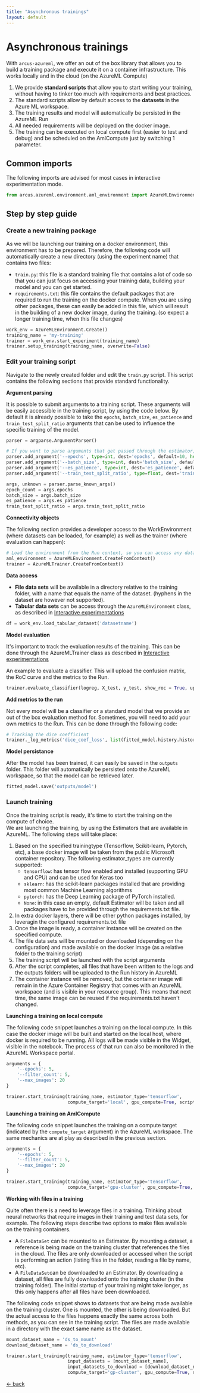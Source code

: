 ```yaml
---
title: "Asynchronous trainings"
layout: default
---
```


# Asynchronous trainings

With `arcus-azureml`, we offer an out of the box library that allows you to build a training package and execute it on a container infrastructure.  This works locally and in the cloud (on the AzureML Compute)  

1. We provide __standard scripts__ that allow you to start writing your training, without having to tinker too much with requirements and best practices.
1. The standard scripts allow by default access to the __datasets__ in the Azure ML workspace.
1. The training results and model will automatically be persisted in the AzureML Run
1. All needed requirements will be deployed on the docker image.
1. The training can be executed on local compute first (easier to test and debug) and be scheduled on the AmlCompute just by switching 1 parameter.

## Common imports

The following imports are advised for most cases in interactive experimentation mode.

```python
from arcus.azureml.environment.aml_environment import AzureMLEnvironment
```

## Step by step guide

### Create a new training package

As we will be launching our training on a docker environment, this environment has to be prepared.  Therefore, the following code will automatically create a new directory (using the experiment name) that contains two files:

- `train.py`: this file is a standard training file that contains a lot of code so that you can just focus on accessing your training data, building your model and you can get started.
- `requirements.txt`: this file contains the default packages that are required to run the training on the docker compute.  When you are using other packages, these can easily be added in this file, which will result in the building of a new docker image, during the training.  (so expect a longer training time, when this file changes)

```python
work_env = AzureMLEnvironment.Create()
training_name = 'my-training'
trainer = work_env.start_experiment(training_name)
trainer.setup_training(training_name, overwrite=False)
```

### Edit your training script

Navigate to the newly created folder and edit the `train.py` script.  This script contains the following sections that provide standard functionality.

__Argument parsing__

It is possible to submit arguments to a training script.  These arguments will be easily accessible in the training script, by using the code below.  By default it is already possible to take the `epochs`, `batch_size`, `es_patience` and `train_test_split_ratio` arguments that can be used to influence the specific training of the model.  

```python
parser = argparse.ArgumentParser()

# If you want to parse arguments that get passed through the estimator, this can be done here
parser.add_argument('--epochs', type=int, dest='epochs', default=10, help='Epoch count')
parser.add_argument('--batch_size', type=int, dest='batch_size', default=32, help='Batch size')
parser.add_argument('--es_patience', type=int, dest='es_patience', default=-1, help='Early stopping patience. If less than zero, no Early stopping')
parser.add_argument('--train_test_split_ratio', type=float, dest='train_test_split_ratio', default=0.3, help='Train test split ratio')

args, unknown = parser.parse_known_args()
epoch_count = args.epochs
batch_size = args.batch_size
es_patience = args.es_patience
train_test_split_ratio = args.train_test_split_ratio
```
__Connectivity objects__

The following section provides a developer access to the WorkEnvironment (where datasets can be loaded, for example) as well as the trainer (where evaluation can happen):

```python
# Load the environment from the Run context, so you can access any dataset
aml_environment = AzureMLEnvironment.CreateFromContext()
trainer = AzureMLTrainer.CreateFromContext()
```

__Data access__

- __File data sets__ will be available in a directory relative to the training folder, with a name that equals the name of the dataset.  (hyphens in the dataset are however not supported).  
- __Tabular data sets__ can be access through the `AzureMLEnvironment` class, as described in [Interactive experimentations](experimenting)

```python
df = work_env.load_tabular_dataset('datasetname')
```

__Model evaluation__

It's important to track the evaluation results of the training.  This can be done through the AzureMLTrainer class as described in [Interactive experimentations](experimenting)

An example to evaluate a classifier.  This will upload the confusion matrix, the RoC curve and the metrics to the Run.

```python
trainer.evaluate_classifier(logreg, X_test, y_test, show_roc = True, upload_model = True)
```

__Add metrics to the run__

Not every model will be a classifier or a standard model that we provide an out of the box evaluation method for.  Sometimes, you will need to add your own metrics to the Run.  This can be done through the following code:

```python
# Tracking the dice coefficient
trainer._log_metrics('dice_coef_loss', list(fitted_model.history.history['dice_coef_loss'])[-1], description='')
```

__Model persistance__

After the model has been trained, it can easily be saved in the `outputs` folder.  This folder will automatically be persisted onto the AzureML workspace, so that the model can be retrieved later.

```python
fitted_model.save('outputs/model')
```

### Launch training

Once the training script is ready, it's time to start the training on the compute of choice.  
We are launching the training, by using the Estimators that are available in AzureML. 
The following steps will take place:

1. Based on the specified trainingtype (Tensorflow, Scikit-learn, Pytorch, etc), a base docker image will be taken from the public Microsoft container repository.  The following estimator_types are currently supported: 
    - `tensorflow`: has tensor flow enabled and installed (supporting GPU and CPU) and can be used for Keras too
    - `sklearn`: has the scikit-learn packages installed that are providing most common Machine Learning algorithms
    - `pytorch`: has the Deep Learning package of PyTorch installed.
    - `None`: in this case an empty, default Estimator will be taken and all packages have to be provided through the requirements.txt file.
1. In extra docker layers, there will be other python packages installed, by leveragin the configured requirements.txt file
1. Once the image is ready, a container instance will be created on the specified compute.
1. The file data sets will be mounted or downloaded (depending on the configuration) and made available on the docker image (as a relative folder to the training script)
1. The training script will be launched with the script arguments 
1. After the script completes, all files that have been written to the logs and the outputs folders will be uploaded to the Run history in AzureML
1. The container instance will be removed, but the container image will remain in the Azure Container Registry that comes with an AzureML workspace (and is visible in your resource group).  This means that next time, the same image can be reused if the requirements.txt haven't changed.

__Launching a training on local compute__

The following code snippet launches a training on the local compute.  In this case the docker image will be built and started on the local host, where docker is required to be running.  All logs will be made visible in the Widget, visible in the notebook.  The process of that run can also be monitored in the AzureML Workspace portal.

```python
arguments = {
    '--epochs': 5,
    '--filter_count': 5,
    '--max_images': 20
}

trainer.start_training(training_name, estimator_type='tensorflow', 
                       compute_target='local', gpu_compute=True, script_parameters = arguments)
```

__Launching a training on AmlCompute__

The following code snippet launches the training on a compute target (indicated by the `compute_target` argument) in the AzureML workspace.  The same mechanics are at play as described in the previous section. 

```python
arguments = {
    '--epochs': 5,
    '--filter_count': 5,
    '--max_images': 20
}

trainer.start_training(training_name, estimator_type='tensorflow', 
                       compute_target='gpu-cluster', gpu_compute=True, script_parameters = arguments)
```

__Working with files in a training__

Quite often there is a need to leverage files in a training.  Thinking about neural networks that require images in their training and test data sets, for example.  The following steps describe two options to make files available on the training containers.

- A `FileDataSet` can be mounted to an Estimator.  By mounting a dataset, a reference is being made on the training cluster that references the files in the cloud.  The files are only downloaded or accessed when the script is performing an action (listing files in the folder, reading a file by name, etc).  
- A `FileDataSet`can be downloaded to an Estimator.  By downloading a dataset, all files are fully downloaded onto the training cluster (in the training folder).  The initial startup of your training might take longer, as this only happens after all files have been downloaded.  

The following code snippet shows to datasets that are being made available on the training cluster.  One is mounted, the other is being downloaded.  But the actual access to the files happens exactly the same across both methods, as you can see in the training script.  The files are made available in a directory with the exact same name as the dataset.

```python
mount_dataset_name = 'ds_to_mount'
download_dataset_name = 'ds_to_download'

trainer.start_training(training_name, estimator_type='tensorflow', 
                       input_datasets = [mount_dataset_name],
                       input_datasets_to_download = [download_dataset_name],
                       compute_target='gp-cluster', gpu_compute=True, script_parameters = arguments)

```



[&larr; back](/)